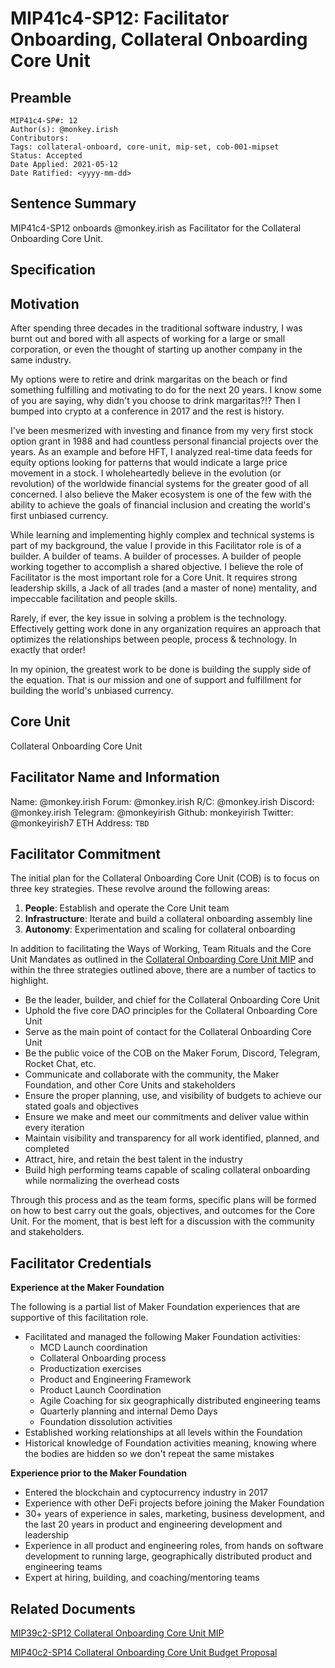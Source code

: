 # MIP41c4-SP12: Facilitator Onboarding, Collateral Onboarding Core Unit

## Preamble

```
MIP41c4-SP#: 12
Author(s): @monkey.irish
Contributors:
Tags: collateral-onboard, core-unit, mip-set, cob-001-mipset
Status: Accepted
Date Applied: 2021-05-12
Date Ratified: <yyyy-mm-dd>
```

## Sentence Summary

MIP41c4-SP12 onboards @monkey.irish as Facilitator for the Collateral Onboarding Core Unit.

## Specification

## Motivation

After spending three decades in the traditional software industry, I was burnt out and bored with all aspects of working for a large or small corporation, or even the thought of starting up another company in the same industry.

My options were to retire and drink margaritas on the beach or find something fulfilling and motivating to do for the next 20 years. I know some of you are saying, why didn't you choose to drink margaritas?!? Then I bumped into crypto at a conference in 2017 and the rest is history.

I've been mesmerized with investing and finance from my very first stock option grant in 1988 and had countless personal financial projects over the years. As an example and before HFT, I analyzed real-time data feeds for equity options looking for patterns that would indicate a large price movement in a stock. I wholeheartedly believe in the evolution (or revolution) of the worldwide financial systems for the greater good of all concerned. I also believe the Maker ecosystem is one of the few with the ability to achieve the goals of financial inclusion and creating the world's first unbiased currency.

While learning and implementing highly complex and technical systems is part of my background, the value I provide in this Facilitator role is of a builder. A builder of teams. A builder of processes. A builder of people working together to accomplish a shared objective. I believe the role of Facilitator is the most important role for a Core Unit. It requires strong leadership skills, a Jack of all trades (and a master of none) mentality, and impeccable facilitation and people skills.

Rarely, if ever, the key issue in solving a problem is the technology. Effectively getting work done in any organization requires an approach that optimizes the relationships between people, process & technology. In exactly that order!

In my opinion, the greatest work to be done is building the supply side of the equation. That is our mission and one of support and fulfillment for building the world's unbiased currency.

## Core Unit

Collateral Onboarding Core Unit

## Facilitator Name and Information

Name: @monkey.irish
Forum: @monkey.irish
R/C: @monkey.irish
Discord: @monkey.irish
Telegram: @monkeyirish
Github: monkeyirish
Twitter: @monkeyirish7
ETH Address: `TBD`

## Facilitator Commitment

The initial plan for the Collateral Onboarding Core Unit (COB) is to focus on three key strategies. These revolve around the following areas:

1. **People**: Establish and operate the Core Unit team
2. **Infrastructure**: Iterate and build a collateral onboarding assembly line
3. **Autonomy**: Experimentation and scaling for collateral onboarding

In addition to facilitating the Ways of Working, Team Rituals and the Core Unit Mandates as outlined in the [Collateral Onboarding Core Unit MIP](https://forum.makerdao.com/t/mip39c2-sp12-adding-collateral-onboarding-core-unit/8037) and within the three strategies outlined above, there are a number of tactics to highlight.

* Be the leader, builder, and chief for the Collateral Onboarding Core Unit
* Uphold the five core DAO principles for the Collateral Onboarding Core Unit
* Serve as the main point of contact for the Collateral Onboarding Core Unit
* Be the public voice of the COB on the Maker Forum, Discord, Telegram, Rocket Chat, etc.
* Communicate and collaborate with the community, the Maker Foundation, and other Core Units and stakeholders
* Ensure the proper planning, use, and visibility of budgets to achieve our stated goals and objectives
* Ensure we make and meet our commitments and deliver value within every iteration
* Maintain visibility and transparency for all work identified, planned, and completed
* Attract, hire, and retain the best talent in the industry
* Build high performing teams capable of scaling collateral onboarding while normalizing the overhead costs

Through this process and as the team forms, specific plans will be formed on how to best carry out the goals, objectives, and outcomes for the Core Unit. For the moment, that is best left for a discussion with the community and stakeholders.

## Facilitator Credentials

**Experience at the Maker Foundation**

The following is a partial list of Maker Foundation experiences that are supportive of this facilitation role.
* Facilitated and managed the following Maker Foundation activities:
    * MCD Launch coordination
    * Collateral Onboarding process
    * Productization exercises
    * Product and Engineering Framework
    * Product Launch Coordination
    * Agile Coaching for six geographically distributed engineering teams
    * Quarterly planning and internal Demo Days
    * Foundation dissolution activities
* Established working relationships at all levels within the Foundation
* Historical knowledge of Foundation activities meaning, knowing where the bodies are hidden so we don't repeat the same mistakes

**Experience prior to the Maker Foundation**

* Entered the blockchain and cyptocurrency industry in 2017
* Experience with other DeFi projects before joining the Maker Foundation
* 30+ years of experience in sales, marketing, business development, and the last 20 years in product and engineering development and leadership
* Experience in all product and engineering roles, from hands on software development to running large, geographically distributed product and engineering teams
* Expert at hiring, building, and coaching/mentoring teams

## Related Documents

[MIP39c2-SP12 Collateral Onboarding Core Unit MIP](https://forum.makerdao.com/t/mip39c2-sp12-adding-collateral-onboarding-core-unit/8037)

[MIP40c2-SP14 Collateral Onboarding Core Unit Budget Proposal](https://forum.makerdao.com/t/mip40c3-sp14-modify-collateral-onboarding-core-unit-budget/8038)

